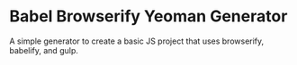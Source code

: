 # Babel Browserify Yeoman Generator

A simple generator to create a basic JS project that uses browserify, babelify, and gulp. 
